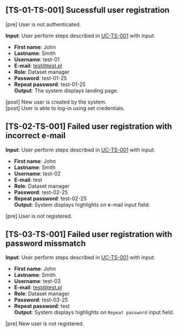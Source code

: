 [TS-01-TS-001] Sucessfull user registration
---

[pre] User is not authenticated.<br>

**Input**: User perform steps described in [UC-TS-001](../../use_cases/06_Authentication/UC-TS-001.md) with input:
- **First name**: John
- **Lastname**: Smith
- **Username**: test-01
- **E-mail**: test@test.pl
- **Role**: Dataset manager
- **Password**: test-01-25
- **Repeat password**: test-01-25<br>
**Output**: The system displays landing page.<br>

[post] New user is created by the system.<br>
[post] User is able to log-in using set credentials.<br>


[TS-02-TS-001] Failed user registration with incorrect e-mail
---

**Input**: User perform steps described in [UC-TS-001](../../use_cases/06_Authentication/UC-TS-001.md) with input:
- **First name**: John
- **Lastname**: Smith
- **Username**: test-02
- **E-mail**: test
- **Role**: Dataset manager
- **Password**: test-02-25
- **Repeat password**: test-02-25<br>
**Output**: System displays highlights on e-mail input field. 

[pre] User is not registered.


[TS-03-TS-001] Failed user registration with password missmatch
---

**Input**: User perform steps described in [UC-TS-001](../../use_cases/06_Authentication/UC-TS-001.md) with input:
- **First name**: John
- **Lastname**: Smith
- **Username**: test-03
- **E-mail**: test@test.pl
- **Role**: Dataset manager
- **Password**: test-03-25
- **Repeat password**: test<br>
**Output**: System displays highlights on `Repeat password` input field.

[pre] New user is not registered.